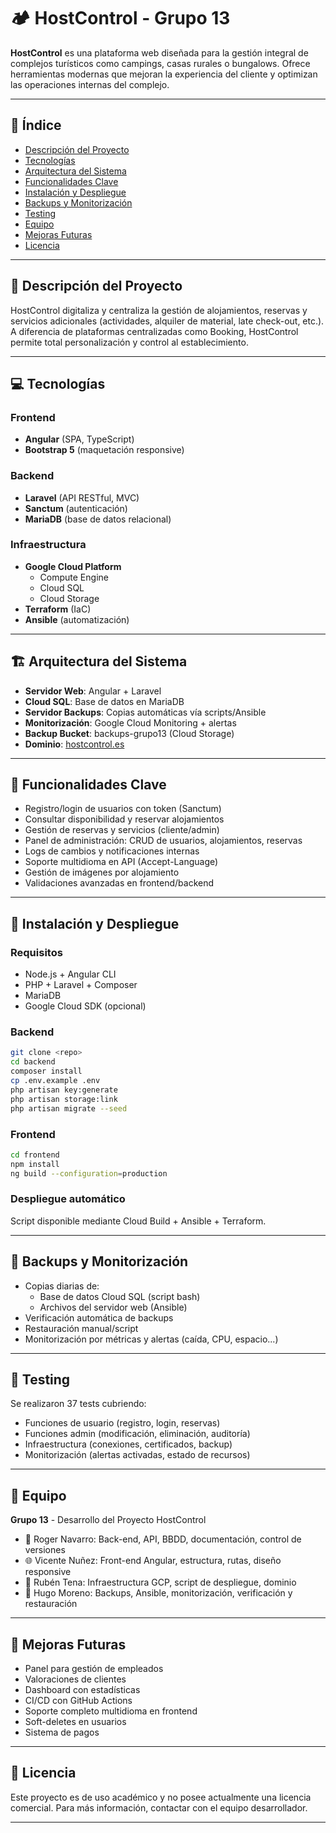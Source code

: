 # 🏕️ HostControl - Grupo 13

**HostControl** es una plataforma web diseñada para la gestión integral de complejos turísticos como campings, casas rurales o bungalows. Ofrece herramientas modernas que mejoran la experiencia del cliente y optimizan las operaciones internas del complejo.

---

## 📌 Índice

- [Descripción del Proyecto](#descripción-del-proyecto)
- [Tecnologías](#tecnologías)
- [Arquitectura del Sistema](#arquitectura-del-sistema)
- [Funcionalidades Clave](#funcionalidades-clave)
- [Instalación y Despliegue](#instalación-y-despliegue)
- [Backups y Monitorización](#backups-y-monitorización)
- [Testing](#testing)
- [Equipo](#equipo)
- [Mejoras Futuras](#mejoras-futuras)
- [Licencia](#licencia)

---

## 📖 Descripción del Proyecto

HostControl digitaliza y centraliza la gestión de alojamientos, reservas y servicios adicionales (actividades, alquiler de material, late check-out, etc.). A diferencia de plataformas centralizadas como Booking, HostControl permite total personalización y control al establecimiento.

---

## 💻 Tecnologías

### Frontend
- **Angular** (SPA, TypeScript)
- **Bootstrap 5** (maquetación responsive)

### Backend
- **Laravel** (API RESTful, MVC)
- **Sanctum** (autenticación)
- **MariaDB** (base de datos relacional)

### Infraestructura
- **Google Cloud Platform**
  - Compute Engine
  - Cloud SQL
  - Cloud Storage
- **Terraform** (IaC)
- **Ansible** (automatización)

---

## 🏗️ Arquitectura del Sistema

- **Servidor Web**: Angular + Laravel
- **Cloud SQL**: Base de datos en MariaDB
- **Servidor Backups**: Copias automáticas vía scripts/Ansible
- **Monitorización**: Google Cloud Monitoring + alertas
- **Backup Bucket**: backups-grupo13 (Cloud Storage)
- **Dominio**: [hostcontrol.es](https://hostcontrol.es)

---

## 🔑 Funcionalidades Clave

- Registro/login de usuarios con token (Sanctum)
- Consultar disponibilidad y reservar alojamientos
- Gestión de reservas y servicios (cliente/admin)
- Panel de administración: CRUD de usuarios, alojamientos, reservas
- Logs de cambios y notificaciones internas
- Soporte multidioma en API (Accept-Language)
- Gestión de imágenes por alojamiento
- Validaciones avanzadas en frontend/backend

---

## 🚀 Instalación y Despliegue

### Requisitos
- Node.js + Angular CLI
- PHP + Laravel + Composer
- MariaDB
- Google Cloud SDK (opcional)

### Backend
```bash
git clone <repo>
cd backend
composer install
cp .env.example .env
php artisan key:generate
php artisan storage:link
php artisan migrate --seed
```

### Frontend
```bash
cd frontend
npm install
ng build --configuration=production
```

### Despliegue automático
Script disponible mediante Cloud Build + Ansible + Terraform.

---

## 🔐 Backups y Monitorización

- Copias diarias de:
  - Base de datos Cloud SQL (script bash)
  - Archivos del servidor web (Ansible)
- Verificación automática de backups
- Restauración manual/script
- Monitorización por métricas y alertas (caída, CPU, espacio...)

---

## 🧪 Testing

Se realizaron 37 tests cubriendo:
- Funciones de usuario (registro, login, reservas)
- Funciones admin (modificación, eliminación, auditoría)
- Infraestructura (conexiones, certificados, backup)
- Monitorización (alertas activadas, estado de recursos)

---

## 👥 Equipo

**Grupo 13** - Desarrollo del Proyecto HostControl

- 🎯 Roger Navarro: Back-end, API, BBDD, documentación, control de versiones
- 🌐 Vicente Nuñez: Front-end Angular, estructura, rutas, diseño responsive
- 🧠 Rubén Tena: Infraestructura GCP, script de despliegue, dominio
- 🔐 Hugo Moreno: Backups, Ansible, monitorización, verificación y restauración

---

## 🔧 Mejoras Futuras

- Panel para gestión de empleados
- Valoraciones de clientes
- Dashboard con estadísticas
- CI/CD con GitHub Actions
- Soporte completo multidioma en frontend
- Soft-deletes en usuarios
- Sistema de pagos

---

## 📄 Licencia

Este proyecto es de uso académico y no posee actualmente una licencia comercial. Para más información, contactar con el equipo desarrollador.

---
